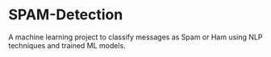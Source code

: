 # SPAM-Detection
A machine learning project to classify messages as Spam or Ham using NLP techniques and trained ML models.
